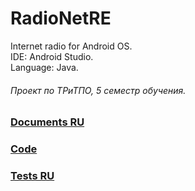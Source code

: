 # RadioNetRE
Internet radio for Android OS.  
IDE: Android Studio.  
Language: Java.  
###### Проект по ТРиТПО, 5 семестр обучения.  
### [Documents RU](/Documents)  
### [Code](/Code/app/src/main/java/com/radionetre)
### [Tests RU](/Documents/Tests/README.md)  
